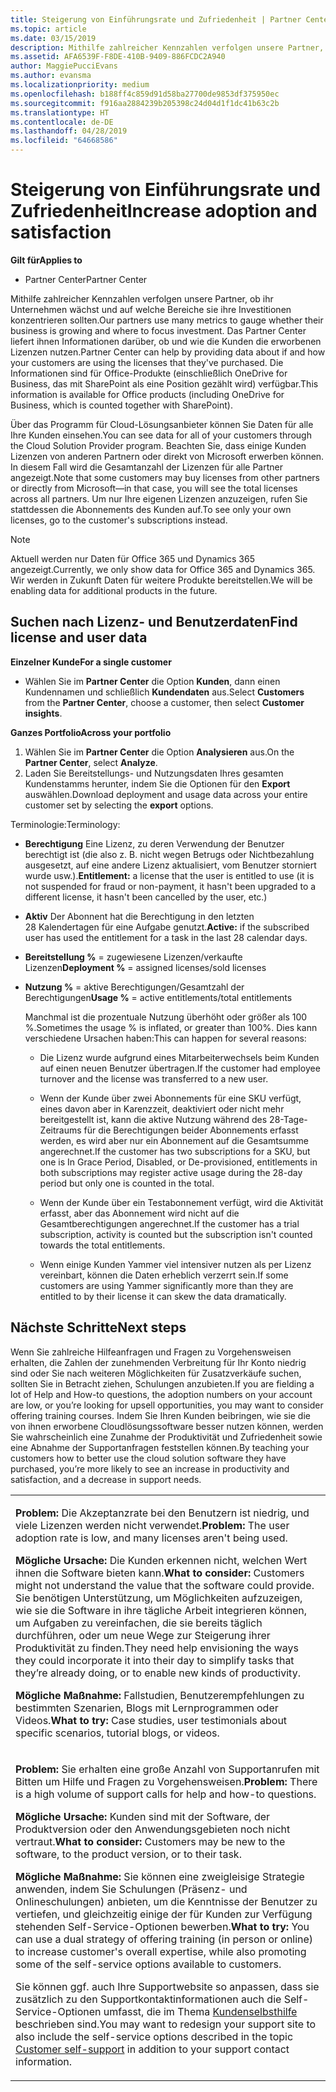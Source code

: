 ```yaml
---
title: Steigerung von Einführungsrate und Zufriedenheit | Partner Center
ms.topic: article
ms.date: 03/15/2019
description: Mithilfe zahlreicher Kennzahlen verfolgen unsere Partner, ob ihr Unternehmen wächst und auf welche Bereiche sie ihre Investitionen konzentrieren sollten. Das Partner Center liefert ihnen Informationen darüber, ob und wie die Kunden die erworbenen Lizenzen nutzen.
ms.assetid: AFA6539F-F8DE-410B-9409-886FCDC2A940
author: MaggiePucciEvans
ms.author: evansma
ms.localizationpriority: medium
ms.openlocfilehash: b188ff4c859d91d58ba27700de9853df375950ec
ms.sourcegitcommit: f916aa2884239b205398c24d04d1f1dc41b63c2b
ms.translationtype: HT
ms.contentlocale: de-DE
ms.lasthandoff: 04/28/2019
ms.locfileid: "64668586"
---
```

# <a name="increase-adoption-and-satisfaction"></a><span data-ttu-id="2a379-104">Steigerung von Einführungsrate und Zufriedenheit</span><span class="sxs-lookup"><span data-stu-id="2a379-104">Increase adoption and satisfaction</span></span>

<span data-ttu-id="2a379-105">**Gilt für**</span><span class="sxs-lookup"><span data-stu-id="2a379-105">**Applies to**</span></span>

-  <span data-ttu-id="2a379-106">Partner Center</span><span class="sxs-lookup"><span data-stu-id="2a379-106">Partner Center</span></span>

<span data-ttu-id="2a379-107">Mithilfe zahlreicher Kennzahlen verfolgen unsere Partner, ob ihr Unternehmen wächst und auf welche Bereiche sie ihre Investitionen konzentrieren sollten.</span><span class="sxs-lookup"><span data-stu-id="2a379-107">Our partners use many metrics to gauge whether their business is growing and where to focus investment.</span></span> <span data-ttu-id="2a379-108">Das Partner Center liefert ihnen Informationen darüber, ob und wie die Kunden die erworbenen Lizenzen nutzen.</span><span class="sxs-lookup"><span data-stu-id="2a379-108">Partner Center can help by providing data about if and how your customers are using the licenses that they've purchased.</span></span> <span data-ttu-id="2a379-109">Die Informationen sind für Office-Produkte (einschließlich OneDrive for Business, das mit SharePoint als eine Position gezählt wird) verfügbar.</span><span class="sxs-lookup"><span data-stu-id="2a379-109">This information is available for Office products (including OneDrive for Business, which is counted together with SharePoint).</span></span>

<span data-ttu-id="2a379-110">Über das Programm für Cloud-Lösungsanbieter können Sie Daten für alle Ihre Kunden einsehen.</span><span class="sxs-lookup"><span data-stu-id="2a379-110">You can see data for all of your customers through the Cloud Solution Provider program.</span></span> <span data-ttu-id="2a379-111">Beachten Sie, dass einige Kunden Lizenzen von anderen Partnern oder direkt von Microsoft erwerben können. In diesem Fall wird die Gesamtanzahl der Lizenzen für alle Partner angezeigt.</span><span class="sxs-lookup"><span data-stu-id="2a379-111">Note that some customers may buy licenses from other partners or directly from Microsoft—in that case, you will see the total licenses across all partners.</span></span> <span data-ttu-id="2a379-112">Um nur Ihre eigenen Lizenzen anzuzeigen, rufen Sie stattdessen die Abonnements des Kunden auf.</span><span class="sxs-lookup"><span data-stu-id="2a379-112">To see only your own licenses, go to the customer's subscriptions instead.</span></span>

> [!NOTE]  
>  <span data-ttu-id="2a379-113">Aktuell werden nur Daten für Office 365 und Dynamics 365 angezeigt.</span><span class="sxs-lookup"><span data-stu-id="2a379-113">Currently, we only show data for Office 365 and Dynamics 365.</span></span> <span data-ttu-id="2a379-114">Wir werden in Zukunft Daten für weitere Produkte bereitstellen.</span><span class="sxs-lookup"><span data-stu-id="2a379-114">We will be enabling data for additional products in the future.</span></span>

## <a name="find-license-and-user-data"></a><span data-ttu-id="2a379-115">Suchen nach Lizenz- und Benutzerdaten</span><span class="sxs-lookup"><span data-stu-id="2a379-115">Find license and user data</span></span>


<span data-ttu-id="2a379-116">**Einzelner Kunde**</span><span class="sxs-lookup"><span data-stu-id="2a379-116">**For a single customer**</span></span>

-   <span data-ttu-id="2a379-117">Wählen Sie im **Partner Center** die Option **Kunden**, dann einen Kundennamen und schließlich **Kundendaten** aus.</span><span class="sxs-lookup"><span data-stu-id="2a379-117">Select **Customers** from the **Partner Center**, choose a customer, then select **Customer insights**.</span></span>

<span data-ttu-id="2a379-118">**Ganzes Portfolio**</span><span class="sxs-lookup"><span data-stu-id="2a379-118">**Across your portfolio**</span></span>

1.  <span data-ttu-id="2a379-119">Wählen Sie im **Partner Center** die Option **Analysieren** aus.</span><span class="sxs-lookup"><span data-stu-id="2a379-119">On the **Partner Center**, select **Analyze**.</span></span>
2.  <span data-ttu-id="2a379-120">Laden Sie Bereitstellungs- und Nutzungsdaten Ihres gesamten Kundenstamms herunter, indem Sie die Optionen für den **Export** auswählen.</span><span class="sxs-lookup"><span data-stu-id="2a379-120">Download deployment and usage data across your entire customer set by selecting the **export** options.</span></span>

<span data-ttu-id="2a379-121">Terminologie:</span><span class="sxs-lookup"><span data-stu-id="2a379-121">Terminology:</span></span>

-   <span data-ttu-id="2a379-122">**Berechtigung** Eine Lizenz, zu deren Verwendung der Benutzer berechtigt ist (die also z. B. nicht wegen Betrugs oder Nichtbezahlung ausgesetzt, auf eine andere Lizenz aktualisiert, vom Benutzer storniert wurde usw.).</span><span class="sxs-lookup"><span data-stu-id="2a379-122">**Entitlement:** a license that the user is entitled to use (it is not suspended for fraud or non-payment, it hasn't been upgraded to a different license, it hasn't been cancelled by the user, etc.)</span></span>

-   <span data-ttu-id="2a379-123">**Aktiv** Der Abonnent hat die Berechtigung in den letzten 28 Kalendertagen für eine Aufgabe genutzt.</span><span class="sxs-lookup"><span data-stu-id="2a379-123">**Active:** if the subscribed user has used the entitlement for a task in the last 28 calendar days.</span></span>

-   <span data-ttu-id="2a379-124">**Bereitstellung %** = zugewiesene Lizenzen/verkaufte Lizenzen</span><span class="sxs-lookup"><span data-stu-id="2a379-124">**Deployment %** = assigned licenses/sold licenses</span></span>

-   <span data-ttu-id="2a379-125">**Nutzung %** = aktive Berechtigungen/Gesamtzahl der Berechtigungen</span><span class="sxs-lookup"><span data-stu-id="2a379-125">**Usage %** = active entitlements/total entitlements</span></span>

    <span data-ttu-id="2a379-126">Manchmal ist die prozentuale Nutzung überhöht oder größer als 100 %.</span><span class="sxs-lookup"><span data-stu-id="2a379-126">Sometimes the usage % is inflated, or greater than 100%.</span></span> <span data-ttu-id="2a379-127">Dies kann verschiedene Ursachen haben:</span><span class="sxs-lookup"><span data-stu-id="2a379-127">This can happen for several reasons:</span></span>

    -   <span data-ttu-id="2a379-128">Die Lizenz wurde aufgrund eines Mitarbeiterwechsels beim Kunden auf einen neuen Benutzer übertragen.</span><span class="sxs-lookup"><span data-stu-id="2a379-128">If the customer had employee turnover and the license was transferred to a new user.</span></span>

    -   <span data-ttu-id="2a379-129">Wenn der Kunde über zwei Abonnements für eine SKU verfügt, eines davon aber in Karenzzeit, deaktiviert oder nicht mehr bereitgestellt ist, kann die aktive Nutzung während des 28-Tage-Zeitraums für die Berechtigungen beider Abonnements erfasst werden, es wird aber nur ein Abonnement auf die Gesamtsumme angerechnet.</span><span class="sxs-lookup"><span data-stu-id="2a379-129">If the customer has two subscriptions for a SKU, but one is In Grace Period, Disabled, or De-provisioned, entitlements in both subscriptions may register active usage during the 28-day period but only one is counted in the total.</span></span>

    -   <span data-ttu-id="2a379-130">Wenn der Kunde über ein Testabonnement verfügt, wird die Aktivität erfasst, aber das Abonnement wird nicht auf die Gesamtberechtigungen angerechnet.</span><span class="sxs-lookup"><span data-stu-id="2a379-130">If the customer has a trial subscription, activity is counted but the subscription isn't counted towards the total entitlements.</span></span>

    -   <span data-ttu-id="2a379-131">Wenn einige Kunden Yammer viel intensiver nutzen als per Lizenz vereinbart, können die Daten erheblich verzerrt sein.</span><span class="sxs-lookup"><span data-stu-id="2a379-131">If some customers are using Yammer significantly more than they are entitled to by their license it can skew the data dramatically.</span></span>

## <a name="next-steps"></a><span data-ttu-id="2a379-132">Nächste Schritte</span><span class="sxs-lookup"><span data-stu-id="2a379-132">Next steps</span></span>


<span data-ttu-id="2a379-133">Wenn Sie zahlreiche Hilfeanfragen und Fragen zu Vorgehensweisen erhalten, die Zahlen der zunehmenden Verbreitung für Ihr Konto niedrig sind oder Sie nach weiteren Möglichkeiten für Zusatzverkäufe suchen, sollten Sie in Betracht ziehen, Schulungen anzubieten.</span><span class="sxs-lookup"><span data-stu-id="2a379-133">If you are fielding a lot of Help and How-to questions, the adoption numbers on your account are low, or you’re looking for upsell opportunities, you may want to consider offering training courses.</span></span> <span data-ttu-id="2a379-134">Indem Sie Ihren Kunden beibringen, wie sie die von ihnen erworbene Cloudlösungssoftware besser nutzen können, werden Sie wahrscheinlich eine Zunahme der Produktivität und Zufriedenheit sowie eine Abnahme der Supportanfragen feststellen können.</span><span class="sxs-lookup"><span data-stu-id="2a379-134">By teaching your customers how to better use the cloud solution software they have purchased, you’re more likely to see an increase in productivity and satisfaction, and a decrease in support needs.</span></span>

<table>
<colgroup>
<col width="100%" />
</colgroup>
<tbody>
<tr class="odd">
<td><p><span data-ttu-id="2a379-135"><strong>Problem:</strong> Die Akzeptanzrate bei den Benutzern ist niedrig, und viele Lizenzen werden nicht verwendet.</span><span class="sxs-lookup"><span data-stu-id="2a379-135"><strong>Problem:</strong> The user adoption rate is low, and many licenses aren&#39;t being used.</span></span></p>
<p><span data-ttu-id="2a379-136"><strong>Mögliche Ursache:</strong> Die Kunden erkennen nicht, welchen Wert ihnen die Software bieten kann.</span><span class="sxs-lookup"><span data-stu-id="2a379-136"><strong>What to consider:</strong> Customers might not understand the value that the software could provide.</span></span> <span data-ttu-id="2a379-137">Sie benötigen Unterstützung, um Möglichkeiten aufzuzeigen, wie sie die Software in ihre tägliche Arbeit integrieren können, um Aufgaben zu vereinfachen, die sie bereits täglich durchführen, oder um neue Wege zur Steigerung ihrer Produktivität zu finden.</span><span class="sxs-lookup"><span data-stu-id="2a379-137">They need help envisioning the ways they could incorporate it into their day to simplify tasks that they’re already doing, or to enable new kinds of productivity.</span></span></p>
<p><span data-ttu-id="2a379-138"><strong>Mögliche Maßnahme:</strong> Fallstudien, Benutzerempfehlungen zu bestimmten Szenarien, Blogs mit Lernprogrammen oder Videos.</span><span class="sxs-lookup"><span data-stu-id="2a379-138"><strong>What to try:</strong> Case studies, user testimonials about specific scenarios, tutorial blogs, or videos.</span></span></p></td>
</tr>
<tr class="even">
<td><p><span data-ttu-id="2a379-139"><strong>Problem:</strong> Sie erhalten eine große Anzahl von Supportanrufen mit Bitten um Hilfe und Fragen zu Vorgehensweisen.</span><span class="sxs-lookup"><span data-stu-id="2a379-139"><strong>Problem:</strong> There is a high volume of support calls for help and how-to questions.</span></span></p>
<p><span data-ttu-id="2a379-140"><strong>Mögliche Ursache:</strong> Kunden sind mit der Software, der Produktversion oder den Anwendungsgebieten noch nicht vertraut.</span><span class="sxs-lookup"><span data-stu-id="2a379-140"><strong>What to consider:</strong> Customers may be new to the software, to the product version, or to their task.</span></span></p>
<p><span data-ttu-id="2a379-141"><strong>Mögliche Maßnahme:</strong> Sie können eine zweigleisige Strategie anwenden, indem Sie Schulungen (Präsenz- und Onlineschulungen) anbieten, um die Kenntnisse der Benutzer zu vertiefen, und gleichzeitig einige der für Kunden zur Verfügung stehenden Self-Service-Optionen bewerben.</span><span class="sxs-lookup"><span data-stu-id="2a379-141"><strong>What to try:</strong> You can use a dual strategy of offering training (in person or online) to increase customer&#39;s overall expertise, while also promoting some of the self-service options available to customers.</span></span></p>
<p><span data-ttu-id="2a379-142">Sie können ggf. auch Ihre Supportwebsite so anpassen, dass sie zusätzlich zu den Supportkontaktinformationen auch die Self-Service-Optionen umfasst, die im Thema <a href="customer-self-support.md" data-raw-source="[Customer self-support](customer-self-support.md)">Kundenselbsthilfe</a> beschrieben sind.</span><span class="sxs-lookup"><span data-stu-id="2a379-142">You may want to redesign your support site to also include the self-service options described in the topic <a href="customer-self-support.md" data-raw-source="[Customer self-support](customer-self-support.md)">Customer self-support</a> in addition to your support contact information.</span></span></p></td>
</tr>
</tbody>
</table>

 

 

 



